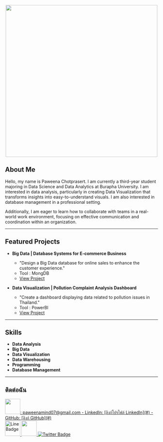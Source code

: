 <div id="header" align="center">
  <img src="https://www.iimtindia.net/Blog/wp-content/uploads/2021/06/Data-Science.jpg" width="500"/>
</div>

## About Me   
Hello, my name is Paweena Chotprasert. I am currently a third-year student majoring in Data Science and Data Analytics at Burapha University. I am interested in data analysis, particularly in creating Data Visualization that transforms insights into easy-to-understand visuals. I am also interested in database management in a professional setting.

Additionally, I am eager to learn how to collaborate with teams in a real-world work environment, focusing on effective communication and coordination within an organization.

---

## Featured Projects  
- **Big Data | Database Systems for E-commerce Business**  
  - "Design a Big Data database for online sales to enhance the customer experience."
  - Tool : MongDB
  - [View Project](#)  

- **Data Visualization | Pollution Complaint Analysis Dashboard**  
  - "Create a dashboard displaying data related to pollution issues in Thailand."
  - Tool : PowerBI
  - [View Project](#)

---

## Skills 
- **Data Analysis** 
- **Big Data** 
- **Data Visualization**
- **Data Warehousing** 
- **Programming** 
- **Database Management** 
---

## ติดต่อฉัน  
<a href="your-youtube-URL">
    <img src="https://thumbs.dreamstime.com/b/icono-del-logotipo-de-correo-electr%C3%B3nico-gmail-hermoso-dise%C3%B1ado-meticulosamente-225149202.jpg" width="50"/>: paweenamind07@gmail.com
- LinkedIn: [ลิงก์โปรไฟล์ LinkedIn](#)  
- GitHub: [ลิงก์ GitHub](#)  
<div id="badges">
 <a href="https://line.me/ti/p/6z896nrGSb">
    <img src="https://png.pngtree.com/png-clipart/20190515/original/pngtree-line-chat-icon-png-image_3584855.jpg" alt="Line Badge" width="50"/>
</a>
  <a href="your-youtube-URL">
    <img src="https://thumbs.dreamstime.com/b/icono-del-logotipo-de-correo-electr%C3%B3nico-gmail-hermoso-dise%C3%B1ado-meticulosamente-225149202.jpg" width="50"/>
  </a>
  <a href="your-twitter-URL">
    <img src="https://img.shields.io/badge/Twitter-blue?style=for-the-badge&logo=twitter&logoColor=white" alt="Twitter Badge"/>
  </a>
</div>

